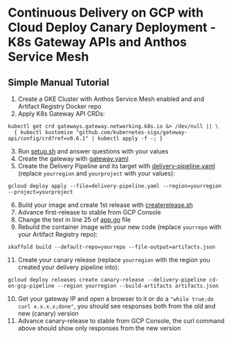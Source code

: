 # Continuous Delivery on GCP with Cloud Deploy Canary Deployment - K8s Gateway APIs and Anthos Service Mesh

## Simple Manual Tutorial

1. Create a GKE Cluster with Anthos Service Mesh enabled and and Artifact Registry Docker repo
2. Apply K8s Gateway API CRDs:
```
kubectl get crd gateways.gateway.networking.k8s.io &> /dev/null || \
  { kubectl kustomize "github.com/kubernetes-sigs/gateway-api/config/crd?ref=v0.6.1" | kubectl apply -f -; }
```
3. Run [setup.sh](setup.sh) and answer questions with your values
4. Create the gateway with [gateway.yaml](gateway.yaml)
5. Create the Delivery Pipeline and its target with [delivery-pipeline.yaml](delivery-pipeline.yaml) (replace `yourregion` and `yourproject` with your values):
```
gcloud deploy apply --file=delivery-pipeline.yaml --region=yourregion --project=yourproject
```
6. Build your image and create 1st release with [createrelease.sh](createrelease.sh)
7. Advance first-release to stable from GCP Console
8. Change the text in line 25 of [app.go](cdongcp-app/app.go) file
9. Rebuild the container image with your new code (replace `yourrepo` with your Artifact Registry repo):
```
skaffold build --default-repo=yourrepo --file-output=artifacts.json
```
11. Create your canary release (replace `yourregion` with the region you created your delivery pipeline into):
```
gcloud deploy releases create canary-release --delivery-pipeline cd-on-gcp-pipeline --region yourregion --build-artifacts artifacts.json
```
10. Get your gateway IP and open a browser to it or do a `"while true;do curl x.x.x.x;done"`, you should see responses both from the old and new (canary) version
11. Advance canary-release to stable from GCP Console, the curl command above should show only responses from the new version
